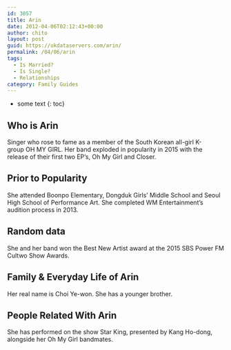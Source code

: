 ```yaml
---
id: 3057
title: Arin
date: 2012-04-06T02:12:43+00:00
author: chito
layout: post
guid: https://ukdataservers.com/arin/
permalink: /04/06/arin
tags:
  - Is Married?
  - Is Single?
  - Relationships
category: Family Guides
---
```


* some text
{: toc}
          
          
## Who is  Arin
                  
                  
                  
Singer who rose to fame as a member of the South Korean all-girl K-group OH MY GIRL. Her band exploded in popularity in 2015 with the release of their first two EP&#8217;s, Oh My Girl and Closer.
                  
                
                
                
## Prior to Popularity 
                  
                  
                  
She attended Boonpo Elementary, Dongduk Girls&#8217; Middle School and Seoul High School of Performance Art. She completed WM Entertainment&#8217;s audition process in 2013.
                  
                
                
                
## Random data 
                  
                  
                  
She and her band won the Best New Artist award at the 2015 SBS Power FM Cultwo Show Awards.
                  
                
                
                
## Family & Everyday Life of Arin
                  
                  
                  
Her real name is Choi Ye-won. She has a younger brother.
                  
                
                
                
## People Related With  Arin
                  
                  
                  
She has performed on the show Star King, presented by Kang Ho-dong, alongside her Oh My Girl bandmates.
                  
                
              
            
          
          
          
    
    
  
